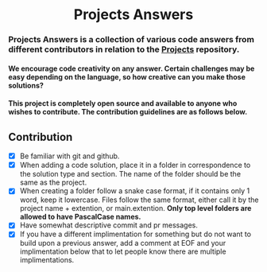 <h1 align="center"> Projects Answers</h1>

### Projects Answers is a collection of various code answers from different contributors in relation to the [Projects](https://github.com/karan/Projects) repository.
#### We encourage code creativity on any answer. Certain challenges may be easy depending on the language, so how creative can you make those solutions?
#### This project is completely open source and available to anyone who wishes to contribute. The contribution guidelines are as follows below.

## Contribution
- [x] Be familiar with git and github.
- [x] When adding a code solution, place it in a folder in correspondence to the solution type and section. The name of the folder should be the same as the project.
- [x] When creating a folder follow a snake case format, if it contains only 1 word, keep it lowercase. Files follow the same format, either call it by the project name + extention, or main.extention. **Only top level folders are allowed to have PascalCase names.**
- [x] Have somewhat descriptive commit and pr messages.
- [x] If you have a different implimentation for something but do not want to build upon a previous answer, add a comment at EOF and your implimentation below that to let people know there are multiple implimentations. 